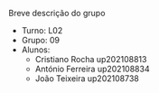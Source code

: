Breve descrição do grupo

* Turno: L02
* Grupo: 09
* Alunos:
    - Cristiano Rocha up202108813 
    - António Ferreira up202108834
    - João Teixeira up202108738
